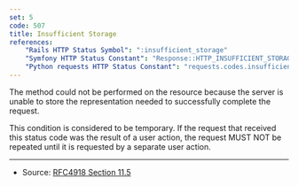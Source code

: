 ```yaml
---
set: 5
code: 507
title: Insufficient Storage
references:
    "Rails HTTP Status Symbol": ":insufficient_storage"
    "Symfony HTTP Status Constant": "Response::HTTP_INSUFFICIENT_STORAGE"
    "Python requests HTTP Status Constant": "requests.codes.insufficient_storage"
---
```


The method could not be performed on the resource because the server is unable to store the representation needed to successfully complete the request.

This condition is considered to be temporary. If the request that received this status code was the result of a user action, the request MUST NOT be repeated until it is requested by a separate user action.

---

* Source: [RFC4918 Section 11.5][1]

[1]: <http://tools.ietf.org/html/rfc4918#section-11.5>
